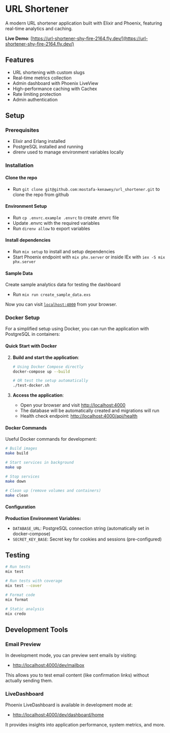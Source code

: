 # URL Shortener

A modern URL shortener application built with Elixir and Phoenix, featuring real-time analytics and caching.

**Live Demo**: [https://url-shortener-shy-fire-2164.fly.dev/](https://url-shortener-shy-fire-2164.fly.dev/)

## Features

* URL shortening with custom slugs
* Real-time metrics collection
* Admin dashboard with Phoenix LiveView
* High-performance caching with Cachex
* Rate limiting protection
* Admin authentication

## Setup

### Prerequisites

* Elixir and Erlang installed
* PostgreSQL installed and running
* direnv used to manage environment variables locally

### Installation

#### Clone the repo

* Run `git clone git@github.com:mostafa-kenawey/url_shortener.git` to clone the repo from github

#### Environment Setup

* Run `cp .envrc.example .envrc` to create .envrc file
* Update .envrc with the required variables
* Run `direnv allow` to export variables

#### Install dependencies

* Run `mix setup` to install and setup dependencies
* Start Phoenix endpoint with `mix phx.server` or inside IEx with `iex -S mix phx.server`

#### Sample Data

Create sample analytics data for testing the dashboard

* Run `mix run create_sample_data.exs`

Now you can visit [`localhost:4000`](http://localhost:4000) from your browser.

### Docker Setup

For a simplified setup using Docker, you can run the application with PostgreSQL in containers:

#### Quick Start with Docker

2. **Build and start the application**:
   ```bash
   # Using Docker Compose directly
   docker-compose up --build
   
   # OR test the setup automatically
   ./test-docker.sh
   ```

3. **Access the application**:
   - Open your browser and visit [http://localhost:4000](http://localhost:4000)
   - The database will be automatically created and migrations will run
   - Health check endpoint: [http://localhost:4000/api/health](http://localhost:4000/api/health)

#### Docker Commands

Useful Docker commands for development:

```bash
# Build images
make build

# Start services in background
make up

# Stop services
make down

# Clean up (remove volumes and containers)
make clean
```

#### Configuration

**Production Environment Variables:**
- `DATABASE_URL`: PostgreSQL connection string (automatically set in docker-compose)
- `SECRET_KEY_BASE`: Secret key for cookies and sessions (pre-configured)

## Testing

```bash
# Run tests
mix test

# Run tests with coverage
mix test --cover

# Format code
mix format

# Static analysis
mix credo
```

## Development Tools

### Email Preview

In development mode, you can preview sent emails by visiting:

* [http://localhost:4000/dev/mailbox](http://localhost:4000/dev/mailbox)

This allows you to test email content (like confirmation links) without actually sending them.


### LiveDashboard

Phoenix LiveDashboard is available in development mode at:

* [http://localhost:4000/dev/dashboard/home](http://localhost:4000/dev/dashboard/home)

It provides insights into application performance, system metrics, and more.